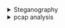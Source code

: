 
<details>
<summary>Steganography</summary>
<br>
  https://github.com/DominicBreuker/stego-toolkit
  <details>
  <summary>Hex Editor</summary>
  <br>
   Use prefered hex editor to open a file and examine its data in hex. 
   For the most part CTL + F to search for the flag beginning as an anchor should find you the flag if the string
   was just typed into the hex values. 
  </details>
  
  <details>
  <summary>Image Colour Manipulation</summary>
  <br>
  Gimp2:
   Look for distorts
  Testing tools: Fuzzy Select tool and play with low thresholds till you see letters start to form
  
  
   
   
  </details>
  
  <details>
  <summary>Embedded Files</summary>
  <br>
  Signs:
   Image distortion, black dots, out or ordinary colour difference.
  
  Steghide:
   --info file.jpg to attempt to detect embedded files
   -sf file.jpg  to extract embedded file
  
  
  
  </details>
  
  
  
</details>


<details>
<summary>pcap analysis</summary>
<br>
  https://packettotal.com/
  For extracting any transmitted files: files > export objects
</details>
